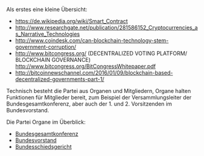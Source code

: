 Als erstes eine kleine Übersicht:

-   <https://de.wikipedia.org/wiki/Smart_Contract>
-   <http://www.researchgate.net/publication/281586152_Cryptocurrencies_as_Narrative_Technologies>
-   <http://www.coindesk.com/can-blockchain-technology-stem-government-corruption/>
-   <http://www.bitcongress.org/> (DECENTRALIZED VOTING PLATFORM/
    BLOCKCHAIN GOVERNANCE)
    <http://www.bitcongress.org/BitCongressWhitepaper.pdf>
-   <http://bitcoinnewschannel.com/2016/01/09/blockchain-based-decentralized-governments-part-1/>

Technisch besteht die Partei aus Organen und Mitgliedern, Organe halten
Funktionen für Mitglieder bereit, zum Beispiel der Versammlungsleiter
der Bundesgesamtkonferenz, aber auch der 1. und 2. Vorsitzenden im
Bundesvorstand.

Die Partei Organe im Überblick:

-   [Bundesgesamtkonferenz](/wiki/Bundesgesamtkonferenz "wikilink")
-   [Bundesvorstand](/wiki/Bundesvorstand "wikilink")
-   [Bundesschiedsgericht](/wiki/Bundesschiedsgericht "wikilink")
